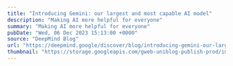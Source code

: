 ```yaml
---
title: "Introducing Gemini: our largest and most capable AI model"
description: "Making AI more helpful for everyone"
summary: "Making AI more helpful for everyone"
pubDate: "Wed, 06 Dec 2023 15:13:00 +0000"
source: "DeepMind Blog"
url: "https://deepmind.google/discover/blog/introducing-gemini-our-largest-and-most-capable-ai-model/"
thumbnail: "https://storage.googleapis.com/gweb-uniblog-publish-prod/images/Gemini_SS.width-1300.jpg"
---
```


